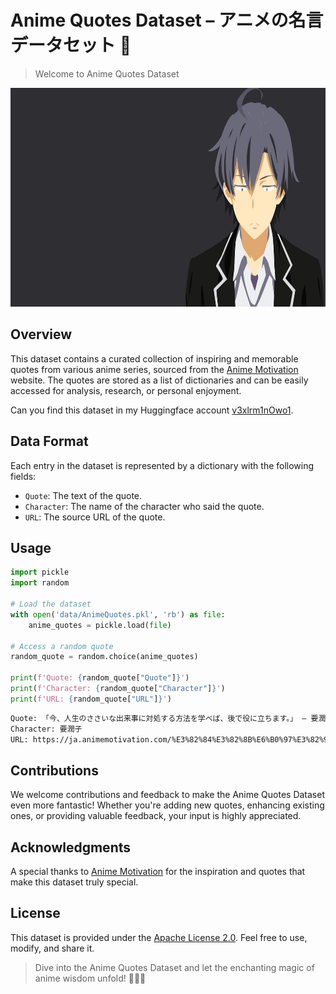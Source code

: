 




# Anime Quotes Dataset – アニメの名言データセット 🌸

> Welcome to Anime Quotes Dataset

<div align="center">
    <picture>
        <source 
        srcset="assets/Hachiman Hikigaya.jpg"
        media="(prefers-color-scheme: dark)"
        />
        <source
        srcset="assets/Hachiman Hikigaya.jpg"
        media="(prefers-color-scheme: light), (prefers-color-scheme: no-preference)"
        />
        <img src="assets/Hachiman Hikigaya.jpg" width="100%" height="350px" />
    </picture>
</div>

## Overview
This dataset contains a curated collection of inspiring and memorable quotes from various anime series, sourced from the [Anime Motivation](https://ja.animemotivation.com) website. The quotes are stored as a list of dictionaries and can be easily accessed for analysis, research, or personal enjoyment.
<p>Can you find this dataset in my Huggingface account <a href="https://huggingface.co/v3xlrm1nOwo1">v3xlrm1nOwo1</a>.</p>


## Data Format

Each entry in the dataset is represented by a dictionary with the following fields:

- `Quote`: The text of the quote.
- `Character`: The name of the character who said the quote.
- `URL`: The source URL of the quote.


## Usage

```python
import pickle
import random

# Load the dataset
with open('data/AnimeQuotes.pkl', 'rb') as file:
    anime_quotes = pickle.load(file)

# Access a random quote
random_quote = random.choice(anime_quotes)

print(f'Quote: {random_quote["Quote"]}')
print(f'Character: {random_quote["Character"]}')
print(f'URL: {random_quote["URL"]}')
```

```zsh
Quote: 「今、人生のささいな出来事に対処する方法を学べば、後で役に立ちます。」 – 要潤子
Character: 要潤子
URL: https://ja.animemotivation.com/%E3%82%84%E3%82%8B%E6%B0%97%E3%82%92%E8%B5%B7%E3%81%93%E3%81%95%E3%81%9B%E3%82%8B%E3%82%A2%E3%83%8B%E3%83%A1%E3%81%AE%E5%BC%95%E7%94%A8/
```

## Contributions
We welcome contributions and feedback to make the Anime Quotes Dataset even more fantastic! Whether you're adding new quotes, enhancing existing ones, or providing valuable feedback, your input is highly appreciated.


## Acknowledgments
A special thanks to [Anime Motivation](https://ja.animemotivation.com) for the inspiration and quotes that make this dataset truly special.


## License
This dataset is provided under the [Apache License 2.0](LICENSE). Feel free to use, modify, and share it.


> Dive into the Anime Quotes Dataset and let the enchanting magic of anime wisdom unfold! 🌌✨🚀



